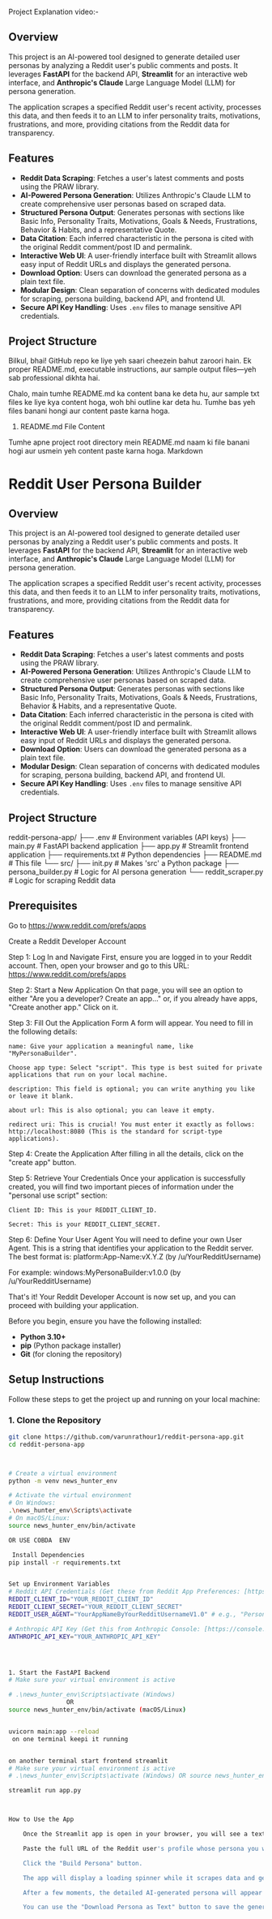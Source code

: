 Project Explanation video:-


## Overview

This project is an AI-powered tool designed to generate detailed user personas by analyzing a Reddit user's public comments and posts. 
It leverages **FastAPI** for the backend API, **Streamlit** for an interactive web interface, and **Anthropic's Claude** Large Language Model (LLM) for persona generation.

The application scrapes a specified Reddit user's recent activity, processes this data, and then feeds it to an LLM to infer personality traits, motivations, frustrations, and more, providing citations from the Reddit data for transparency.

## Features

-   **Reddit Data Scraping**: Fetches a user's latest comments and posts using the PRAW library.
-   **AI-Powered Persona Generation**: Utilizes Anthropic's Claude LLM to create comprehensive user personas based on scraped data.
-   **Structured Persona Output**: Generates personas with sections like Basic Info, Personality Traits, Motivations, Goals & Needs, Frustrations, Behavior & Habits, and a representative Quote.
-   **Data Citation**: Each inferred characteristic in the persona is cited with the original Reddit comment/post ID and permalink.
-   **Interactive Web UI**: A user-friendly interface built with Streamlit allows easy input of Reddit URLs and displays the generated persona.
-   **Download Option**: Users can download the generated persona as a plain text file.
-   **Modular Design**: Clean separation of concerns with dedicated modules for scraping, persona building, backend API, and frontend UI.
-   **Secure API Key Handling**: Uses `.env` files to manage sensitive API credentials.

## Project Structure
Bilkul, bhai! GitHub repo ke liye yeh saari cheezein bahut zaroori hain. Ek proper README.md, executable instructions, aur sample output files—yeh sab professional dikhta hai.

Chalo, main tumhe README.md ka content bana ke deta hu, aur sample txt files ke liye kya content hoga, woh bhi outline kar deta hu. Tumhe bas yeh files banani hongi aur content paste karna hoga.

1. README.md File Content

Tumhe apne project root directory mein README.md naam ki file banani hogi aur usmein yeh content paste karna hoga.
Markdown

# Reddit User Persona Builder

## Overview

This project is an AI-powered tool designed to generate detailed user personas by analyzing a Reddit user's public comments and posts. It leverages **FastAPI** for the backend API, **Streamlit** for an interactive web interface, and **Anthropic's Claude** Large Language Model (LLM) for persona generation.

The application scrapes a specified Reddit user's recent activity, processes this data, and then feeds it to an LLM to infer personality traits, motivations, frustrations, and more, providing citations from the Reddit data for transparency.

## Features

-   **Reddit Data Scraping**: Fetches a user's latest comments and posts using the PRAW library.
-   **AI-Powered Persona Generation**: Utilizes Anthropic's Claude LLM to create comprehensive user personas based on scraped data.
-   **Structured Persona Output**: Generates personas with sections like Basic Info, Personality Traits, Motivations, Goals & Needs, Frustrations, Behavior & Habits, and a representative Quote.
-   **Data Citation**: Each inferred characteristic in the persona is cited with the original Reddit comment/post ID and permalink.
-   **Interactive Web UI**: A user-friendly interface built with Streamlit allows easy input of Reddit URLs and displays the generated persona.
-   **Download Option**: Users can download the generated persona as a plain text file.
-   **Modular Design**: Clean separation of concerns with dedicated modules for scraping, persona building, backend API, and frontend UI.
-   **Secure API Key Handling**: Uses `.env` files to manage sensitive API credentials.

## Project Structure

reddit-persona-app/
├── .env                  # Environment variables (API keys)
├── main.py               # FastAPI backend application
├── app.py                # Streamlit frontend application
├── requirements.txt      # Python dependencies
├── README.md             # This file
└── src/
├── init.py       # Makes 'src' a Python package
├── persona_builder.py  # Logic for AI persona generation
└── reddit_scraper.py   # Logic for scraping Reddit data



## Prerequisites

Go to 
https://www.reddit.com/prefs/apps

 Create a Reddit Developer Account

Step 1: Log In and Navigate
First, ensure you are logged in to your Reddit account. Then, open your browser and go to this URL:
https://www.reddit.com/prefs/apps

Step 2: Start a New Application
On that page, you will see an option to either "Are you a developer? Create an app..." or, if you already have apps, "Create another app." Click on it.

Step 3: Fill Out the Application Form
A form will appear. You need to fill in the following details:

    name: Give your application a meaningful name, like "MyPersonaBuilder".

    Choose app type: Select "script". This type is best suited for private applications that run on your local machine.

    description: This field is optional; you can write anything you like or leave it blank.

    about url: This is also optional; you can leave it empty.

    redirect uri: This is crucial! You must enter it exactly as follows: http://localhost:8080 (This is the standard for script-type applications).

Step 4: Create the Application
After filling in all the details, click on the "create app" button.

Step 5: Retrieve Your Credentials
Once your application is successfully created, you will find two important pieces of information under the "personal use script" section:

    Client ID: This is your REDDIT_CLIENT_ID.

    Secret: This is your REDDIT_CLIENT_SECRET.

Step 6: Define Your User Agent
You will need to define your own User Agent. This is a string that identifies your application to the Reddit server. The best format is:
platform:App-Name:vX.Y.Z (by /u/YourRedditUsername)

For example:
windows:MyPersonaBuilder:v1.0.0 (by /u/YourRedditUsername)

That's it! Your Reddit Developer Account is now set up, and you can proceed with building your application.






Before you begin, ensure you have the following installed:

-   **Python 3.10+**
-   **pip** (Python package installer)
-   **Git** (for cloning the repository)

## Setup Instructions

Follow these steps to get the project up and running on your local machine:

### 1. Clone the Repository

```bash
git clone https://github.com/varunrathour1/reddit-persona-app.git
cd reddit-persona-app



# Create a virtual environment
python -m venv news_hunter_env

# Activate the virtual environment
# On Windows:
.\news_hunter_env\Scripts\activate
# On macOS/Linux:
source news_hunter_env/bin/activate

OR USE COBDA  ENV 

 Install Dependencies
pip install -r requirements.txt


Set up Environment Variables
# Reddit API Credentials (Get these from Reddit App Preferences: [https://www.reddit.com/prefs/apps/](https://www.reddit.com/prefs/apps/))
REDDIT_CLIENT_ID="YOUR_REDDIT_CLIENT_ID"
REDDIT_CLIENT_SECRET="YOUR_REDDIT_CLIENT_SECRET"
REDDIT_USER_AGENT="YourAppNameByYourRedditUsernameV1.0" # e.g., "PersonaBuilderAppByYourRedditUsernameV1.0"

# Anthropic API Key (Get this from Anthropic Console: [https://console.anthropic.com/settings/api-keys](https://console.anthropic.com/settings/api-keys))
ANTHROPIC_API_KEY="YOUR_ANTHROPIC_API_KEY"




1. Start the FastAPI Backend
# Make sure your virtual environment is active

# .\news_hunter_env\Scripts\activate (Windows) 
                OR 
source news_hunter_env/bin/activate (macOS/Linux)


uvicorn main:app --reload 
 on one terminal keepi it running 


on another terminal start frontend streamlit
# Make sure your virtual environment is active
# .\news_hunter_env\Scripts\activate (Windows) OR source news_hunter_env/bin/activate (macOS/Linux)

streamlit run app.py



How to Use the App

    Once the Streamlit app is open in your browser, you will see a text input field for "Reddit User Profile URL".

    Paste the full URL of the Reddit user's profile whose persona you want to generate (e.g., https://www.reddit.com/user/kojied/ or https://www.reddit.com/user/reddit/).

    Click the "Build Persona" button.

    The app will display a loading spinner while it scrapes data and generates the persona.

    After a few moments, the detailed AI-generated persona will appear on the screen, including citations to original Reddit content.

    You can use the "Download Persona as Text" button to save the generated persona to your local machine




















